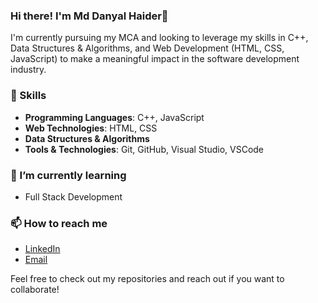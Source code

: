### Hi there! I'm Md Danyal Haider👋
I'm currently pursuing my MCA and looking to leverage my skills in C++, Data Structures & Algorithms, and Web Development (HTML, CSS, JavaScript) to make a meaningful impact in the software development industry.

### 🔧 Skills
- **Programming Languages**: C++, JavaScript
- **Web Technologies**: HTML, CSS
- **Data Structures & Algorithms**
- **Tools & Technologies**: Git, GitHub, Visual Studio, VSCode

### 🌱 I’m currently learning
- Full Stack Development

### 📫 How to reach me
- [LinkedIn](linkedin.com/in/danyal-haider)
- [Email](danyalhaider058@gmail.com)

Feel free to check out my repositories and reach out if you want to collaborate!
